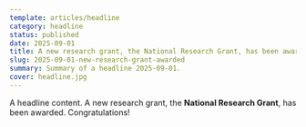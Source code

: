 ```yaml
---
template: articles/headline
category: headline
status: published
date: 2025-09-01
title: A new research grant, the National Research Grant, has been awarded.
slug: 2025-09-01-new-research-grant-awarded
summary: Summary of a headline 2025-09-01.
cover: headline.jpg
---
```


A headline content. A new research grant, the **National Research Grant**, has been awarded. Congratulations!

